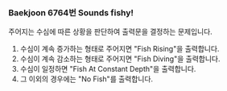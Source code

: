 ###  Baekjoon 6764번 Sounds fishy!

주어지는 수심에 따른 상황을 판단하여 출력문을 결정하는 문제입니다.

1. 수심이 계속 증가하는 형태로 주어지면 "Fish Rising"을 출력합니다.
2. 수심이 계속 감소하는 형태로 주어지면 "Fish Diving"을 출력합니다.
3. 수심이 일정하면 "Fish At Constant Depth"을 출력합니다.
4. 그 이외의 경우에는 "No Fish"를 출력합니다.